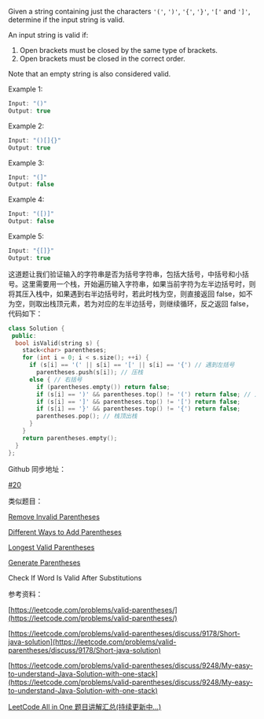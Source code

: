Given a string containing just the characters `'('`, `')'`, `'{'`, `'}'`, `'['` and `']'`, determine if the input string is valid.

An input string is valid if:

1. Open brackets must be closed by the same type of brackets.
1. Open brackets must be closed in the correct order.

Note that an empty string is also considered valid.

Example 1:

```cpp
Input: "()"
Output: true
```

Example 2:

```cpp
Input: "()[]{}"
Output: true
```

Example 3:

```cpp
Input: "(]"
Output: false
```

Example 4:

```cpp
Input: "([)]"
Output: false
```

Example 5:

```cpp
Input: "{[]}"
Output: true
```

这道题让我们验证输入的字符串是否为括号字符串，包括大括号，中括号和小括号。这里需要用一个栈，开始遍历输入字符串，如果当前字符为左半边括号时，则将其压入栈中，如果遇到右半边括号时，若此时栈为空，则直接返回 false，如不为空，则取出栈顶元素，若为对应的左半边括号，则继续循环，反之返回 false，代码如下：

```cpp
class Solution {
 public:
  bool isValid(string s) {
    stack<char> parentheses;
    for (int i = 0; i < s.size(); ++i) {
      if (s[i] == '(' || s[i] == '[' || s[i] == '{') // 遇到左括号
        parentheses.push(s[i]); // 压栈
      else { // 右括号
        if (parentheses.empty()) return false;
        if (s[i] == ')' && parentheses.top() != '(') return false; // 比较栈顶
        if (s[i] == ']' && parentheses.top() != '[') return false;
        if (s[i] == '}' && parentheses.top() != '{') return false;
        parentheses.pop(); // 栈顶出栈
      }
    }
    return parentheses.empty();
  }
};
```

Github 同步地址：

[#20](https://github.com/grandyang/leetcode/issues/20)

类似题目：

[Remove Invalid Parentheses](http://www.cnblogs.com/grandyang/p/4944875.html)

[Different Ways to Add Parentheses](http://www.cnblogs.com/grandyang/p/4682458.html)

[Longest Valid Parentheses](http://www.cnblogs.com/grandyang/p/4424731.html)

[Generate Parentheses](http://www.cnblogs.com/grandyang/p/4444160.html)

Check If Word Is Valid After Substitutions

参考资料：

[https://leetcode.com/problems/valid-parentheses/](https://leetcode.com/problems/valid-parentheses/)

[https://leetcode.com/problems/valid-parentheses/discuss/9178/Short-java-solution](https://leetcode.com/problems/valid-parentheses/discuss/9178/Short-java-solution)

[https://leetcode.com/problems/valid-parentheses/discuss/9248/My-easy-to-understand-Java-Solution-with-one-stack](https://leetcode.com/problems/valid-parentheses/discuss/9248/My-easy-to-understand-Java-Solution-with-one-stack)

[LeetCode All in One 题目讲解汇总(持续更新中...)](http://www.cnblogs.com/grandyang/p/4606334.html)
